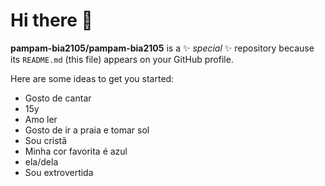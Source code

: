 # Hi there 👋


**pampam-bia2105/pampam-bia2105** is a ✨ _special_ ✨ repository because its `README.md` (this file) appears on your GitHub profile.

Here are some ideas to get you started:

- Gosto de cantar
- 15y
- Amo ler
- Gosto de ir a praia e tomar sol
- Sou cristã
- Minha cor favorita é azul
- ela/dela
- Sou extrovertida 

